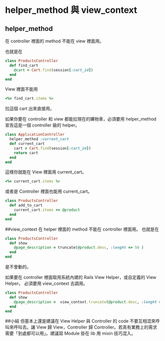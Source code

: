 # helper_method 與 view_context

## helper_method
在 controller 裡面的 method 不能在 view 裡面用。

也就是在
```ruby
class ProductsController
  def find_cart
    @cart = Cart.find(session[:cart_id])
  end
end
```
View 裡面不能用
```ruby
<%= find_cart.items %>
```
拉這個 cart 出來直接用。

如果你要在 controller 和 view 都能拉現在的購物車，必須要用 helper_method 宣告這是一個 controller 級的 helper。
```ruby
class ApplicationController
  helper_method :current_cart
  def current_cart
    cart = Cart.find(session[:cart_id])
    return cart
  end
end
```
這樣你就能在 View 裡面用 current_cart。
```ruby
<%= current_cart.items %>
```
或者是 Controller 裡面也能用 current_cart。
```ruby
class ProductsController
  def add_to_cart
    current_cart.items << @product
  end
end
```

##view_context
在 helper 裡面的 method 不能在 controller 裡面用。
也就是在
```ruby
class ProductsController
  def show
    @page_description = truncate(@product.desc, :lenght => 50 )
  end
end
```
是不會動的。

如果要在 controller 裡面取用系統內建的 Rails View Helper，或自定義的 View Helper。
必須要用 view_context 去調用。
```ruby
class ProductsController
  def show
    @page_description =  view_context.truncate(@product.desc, :lenght => 50 )
  end
end
```
##小結
但基本上還是建議在 View Helper 與 Controller 的 code 不要互相混來呼叫來呼叫去。讓 View 歸 View，Controller 歸 Controller。若真有業務上的需求需要「到處都可以用」。建議寫 Module 掛在 lib 用 mixin 技巧混入。

